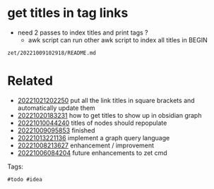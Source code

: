 # get titles in tag links

- need 2 passes to index titles and print tags ?
  - awk script can run other awk script to index all titles in BEGIN

` zet/20221009102918/README.md `

# Related

- [20221021202250](/zet/20221021202250/README.md) put all the link titles in square brackets and automatically update them
- [20221020183231](/zet/20221020183231/README.md) how to get titles to show up in obsidian graph
- [20221010044240](/zet/20221010044240/README.md) titles of nodes should repopulate
- [20221009095853](/zet/20221009095853/README.md) finished
- [20221013221136](/zet/20221013221136/README.md) implement a graph query language
- [20221008213627](/zet/20221008213627/README.md) enhancement / improvement
- [20221006084204](/zet/20221006084204/README.md) future enhancements to zet cmd

Tags:

    #todo #idea
